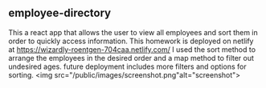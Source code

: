 ## employee-directory
This a react app that allows the user to view all employees and sort them in order to quickly access information. This homework is deployed on netlify at https://wizardly-roentgen-704caa.netlify.com/ I used the sort method to arrange the employees in the desired order and a map method to filter out undesired ages. future deployment includes more filters and options for sorting. 
<img src="/public/images/screenshot.png"alt="screenshot">